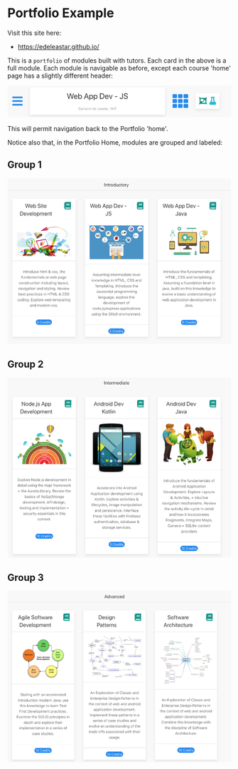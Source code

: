 # Portfolio Example

Visit this site here:

- <https://edeleastar.github.io/>

This is a `portfolio` of modules built with tutors. Each card in the above is a full module. Each module is navigable as before, except each course 'home' page has a slightly different header:

![](img/01.png)

This will permit navigation back to the Portfolio 'home'.

Notice also that, in the Portfolio Home, modules are grouped and labeled:

## Group 1

![](img/02.png)

## Group 2

![](img/03.png)

## Group 3

![](img/04.png)

